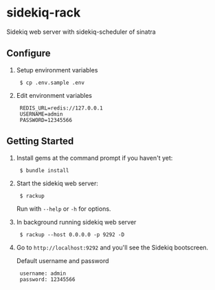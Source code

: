 # sidekiq-rack

Sidekiq web server with sidekiq-scheduler of sinatra

## Configure

1. Setup environment variables

        $ cp .env.sample .env

2. Edit environment variables

        REDIS_URL=redis://127.0.0.1
        USERNAME=admin
        PASSWORD=12345566

## Getting Started

1. Install gems at the command prompt if you haven't yet:

        $ bundle install

3. Start the sidekiq web server:

        $ rackup

   Run with `--help` or `-h` for options.

4. In background running sidekiq web server

        $ rackup --host 0.0.0.0 -p 9292 -D

5. Go to `http://localhost:9292` and you'll see the Sidekiq bootscreen.

   Default username and password

        username: admin
        password: 12345566
